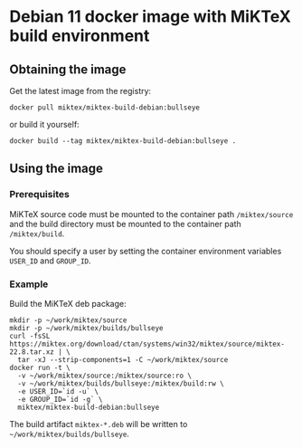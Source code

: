 # Debian 11 docker image with MiKTeX build environment

## Obtaining the image

Get the latest image from the registry:

    docker pull miktex/miktex-build-debian:bullseye

or build it yourself:

    docker build --tag miktex/miktex-build-debian:bullseye .

## Using the image

### Prerequisites

MiKTeX source code must be mounted to the container path `/miktex/source` and
the build directory must be mounted to the container path `/miktex/build`.

You should specify a user by setting the container environment variables
`USER_ID` and `GROUP_ID`.

### Example

Build the MiKTeX deb package:

    mkdir -p ~/work/miktex/source
    mkdir -p ~/work/miktex/builds/bullseye
    curl -fsSL https://miktex.org/download/ctan/systems/win32/miktex/source/miktex-22.8.tar.xz | \
      tar -xJ --strip-components=1 -C ~/work/miktex/source
    docker run -t \
      -v ~/work/miktex/source:/miktex/source:ro \
      -v ~/work/miktex/builds/bullseye:/miktex/build:rw \
      -e USER_ID=`id -u` \
      -e GROUP_ID=`id -g` \
      miktex/miktex-build-debian:bullseye

The build artifact `miktex-*.deb` will be written to
`~/work/miktex/builds/bullseye`.
